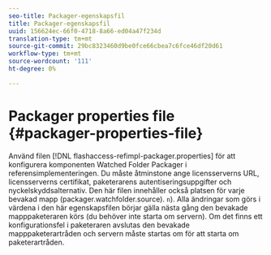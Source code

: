 ```yaml
---
seo-title: Packager-egenskapsfil
title: Packager-egenskapsfil
uuid: 156624ec-66f0-4718-8a66-ed04a47f234d
translation-type: tm+mt
source-git-commit: 29bc8323460d9be0fce66cbea7c6fce46df20d61
workflow-type: tm+mt
source-wordcount: '111'
ht-degree: 0%

---
```



# Packager properties file {#packager-properties-file}

Använd filen [!DNL flashaccess-refimpl-packager.properties] för att konfigurera komponenten Watched Folder Packager i referensimplementeringen. Du måste åtminstone ange licensserverns URL, licensserverns certifikat, paketerarens autentiseringsuppgifter och nyckelskyddsalternativ. Den här filen innehåller också platsen för varje bevakad mapp (packager.watchfolder.source). `n`). Alla ändringar som görs i värdena i den här egenskapsfilen börjar gälla nästa gång den bevakade mapppaketeraren körs (du behöver inte starta om servern). Om det finns ett konfigurationsfel i paketeraren avslutas den bevakade mapppaketerartråden och servern måste startas om för att starta om paketerartråden.

